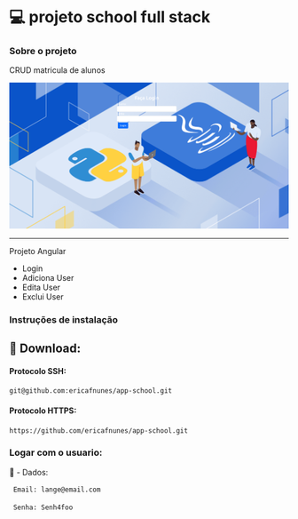 # :computer: projeto school full stack
### Sobre o projeto

CRUD matricula de alunos


<img width="1434" alt="Tela de login do app" src="src/assets/bgd.png">


---

Projeto Angular
- Login
- Adiciona User
- Edita User
- Exclui User


### Instruções de instalação
💾 Download:
---

#### Protocolo SSH:

    git@github.com:ericafnunes/app-school.git

#### Protocolo HTTPS:

    https://github.com/ericafnunes/app-school.git

### Logar com o usuario:
:rotating_light:  - Dados: 

     Email: lange@email.com

     Senha: Senh4foo
